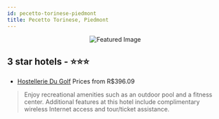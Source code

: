 ```yaml
---
id: pecetto-torinese-piedmont
title: Pecetto Torinese, Piedmont
---
```


<center><img src="https://i.travelapi.com/hotels/3000000/2030000/2028600/2028546/cdeb2ec0_z.jpg" alt="Featured Image" /></center>


##  3 star hotels - ⭐️⭐️⭐️

-    [Hostellerie Du Golf](https://us.hurb.com/br/hotels/pecetto-torinese/hostellerie-du-golf-JNP-JP254530?cmp=18055) Prices from R$396.09
   > Enjoy recreational amenities such as an outdoor pool and a fitness center. Additional features at this hotel include complimentary wireless Internet access and tour/ticket assistance.
